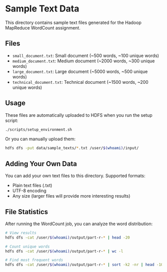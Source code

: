 # Sample Text Data

This directory contains sample text files generated for the Hadoop MapReduce WordCount assignment.

## Files

- `small_document.txt`: Small document (~500 words, ~100 unique words)
- `medium_document.txt`: Medium document (~2000 words, ~300 unique words)
- `large_document.txt`: Large document (~5000 words, ~500 unique words)
- `technical_document.txt`: Technical document (~1500 words, ~200 unique words)

## Usage

These files are automatically uploaded to HDFS when you run the setup script:

```bash
./scripts/setup_environment.sh
```

Or you can manually upload them:

```bash
hdfs dfs -put data/sample_texts/*.txt /user/$(whoami)/input/
```

## Adding Your Own Data

You can add your own text files to this directory. Supported formats:
- Plain text files (.txt)
- UTF-8 encoding
- Any size (larger files will provide more interesting results)

## File Statistics

After running the WordCount job, you can analyze the word distribution:

```bash
# View results
hdfs dfs -cat /user/$(whoami)/output/part-r-* | head -20

# Count unique words
hdfs dfs -cat /user/$(whoami)/output/part-r-* | wc -l

# Find most frequent words
hdfs dfs -cat /user/$(whoami)/output/part-r-* | sort -k2 -nr | head -10
```
